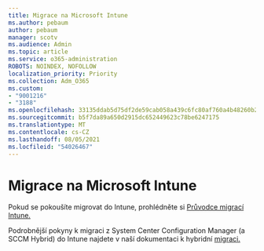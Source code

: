 ```yaml
---
title: Migrace na Microsoft Intune
ms.author: pebaum
author: pebaum
manager: scotv
ms.audience: Admin
ms.topic: article
ms.service: o365-administration
ROBOTS: NOINDEX, NOFOLLOW
localization_priority: Priority
ms.collection: Adm_O365
ms.custom:
- "9001216"
- "3188"
ms.openlocfilehash: 33135ddab5d75df2de59cab058a439c6fc80af760a4b48260b2c67cda8c1af99
ms.sourcegitcommit: b5f7da89a650d2915dc652449623c78be6247175
ms.translationtype: MT
ms.contentlocale: cs-CZ
ms.lasthandoff: 08/05/2021
ms.locfileid: "54026467"
---
```

# <a name="migrating-to-microsoft-intune"></a>Migrace na Microsoft Intune

Pokud se pokoušíte migrovat do Intune, prohlédněte si [Průvodce migrací Intune.](https://docs.microsoft.com/intune/fundamentals/migration-guide)

Podrobnější pokyny k migraci z System Center Configuration Manager (a SCCM Hybrid) do Intune najdete v naší dokumentaci k hybridní [migraci.](https://docs.microsoft.com/sccm/mdm/deploy-use/migrate-hybridmdm-to-intunesa) 
